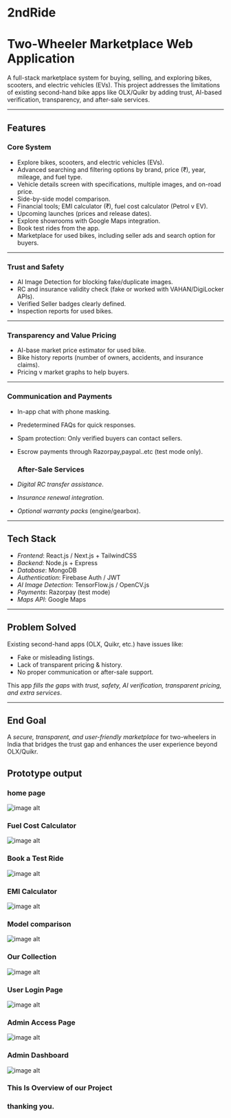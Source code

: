 # 2ndRide


# Two-Wheeler Marketplace Web Application

A full-stack marketplace system for buying, selling, and exploring bikes, scooters, and electric vehicles (EVs). This project addresses the limitations of existing second-hand bike apps like OLX/Quikr by adding trust, AI-based verification, transparency, and after-sale services.

---

## Features

### Core System

* Explore bikes, scooters, and electric vehicles (EVs).
* Advanced searching and filtering options by brand, price (₹), year, mileage, and fuel type.
* Vehicle details screen with specifications, multiple images, and on-road price.
* Side-by-side model comparison.
* Financial tools; EMI calculator (₹), fuel cost calculator (Petrol v EV).
* Upcoming launches (prices and release dates).
* Explore showrooms with Google Maps integration.
* Book test rides from the app.
* Marketplace for used bikes, including seller ads and search option for buyers.

---

### Trust and Safety

* AI Image Detection for blocking fake/duplicate images.
* RC and insurance validity check (fake or worked with VAHAN/DigiLocker APIs).
* Verified Seller badges clearly defined.
* Inspection reports for used bikes.

---

### Transparency and Value Pricing

* AI-base market price estimator for used bike.
* Bike history reports (number of owners, accidents, and insurance claims).
* Pricing v market graphs to help buyers.

---

### Communication and Payments

* In-app chat with phone masking.
* Predetermined FAQs for quick responses.
* Spam protection: Only verified buyers can contact sellers.
* Escrow payments through Razorpay,paypal..etc (test mode only).

  ### After-Sale Services

* *Digital RC transfer assistance*.
* *Insurance renewal integration*.
* *Optional warranty packs* (engine/gearbox).

---

## Tech Stack

* *Frontend*: React.js / Next.js + TailwindCSS
* *Backend*: Node.js + Express
* *Database*: MongoDB
* *Authentication*: Firebase Auth / JWT
* *AI Image Detection*: TensorFlow.js / OpenCV.js
* *Payments*: Razorpay (test mode)
* *Maps API*: Google Maps

---

## Problem Solved

Existing second-hand apps (OLX, Quikr, etc.) have issues like:

* Fake or misleading listings.
* Lack of transparent pricing & history.
* No proper communication or after-sale support.

This app *fills the gaps* with *trust, safety, AI verification, transparent pricing, and extra services*.

---

## End Goal

A *secure, transparent, and user-friendly marketplace* for two-wheelers in India that bridges the trust gap and enhances the user experience beyond OLX/Quikr.


## Prototype output
### home page
![image alt](https://github.com/Code-with-Rudro/2ndRide/blob/ebb5974a2a8945145450ad830dbb091ed7366a99/Screenshot%202025-09-28%20161236.png)

### Fuel Cost Calculator
![image alt](https://github.com/Code-with-Rudro/2ndRide/blob/eea7ecc30459fd16051130c9dca7e4d8e0f7718f/Screenshot%202025-09-28%20135234.png)

### Book a Test Ride
![image alt](https://github.com/Code-with-Rudro/2ndRide/blob/0f3d0c32fd83292ccba5d91eb9f84df11a476bf4/Screenshot%202025-09-28%20135354.png)

### EMI Calculator
![image alt](https://github.com/Code-with-Rudro/2ndRide/blob/9b68b15982f0f6bd0d164bd2a0ae5f172a920b4c/Screenshot%202025-09-28%20135306.png)

### Model comparison
![image alt](https://github.com/Code-with-Rudro/2ndRide/blob/072e09f65d80bd32b4020ee0498252400942eb82/Screenshot%202025-09-28%20135427.png)

### Our Collection
![image alt](https://github.com/Code-with-Rudro/2ndRide/blob/607eda5af22631c7be822b71a503aa057ef524a3/Screenshot%202025-09-28%20134919.png)

### User Login Page
![image alt](https://github.com/Code-with-Rudro/2ndRide/blob/65941974eaaae95b737084aee4c7c83d8d42683b/Screenshot%202025-09-28%20135510.png)

### Admin Access Page
![image alt](https://github.com/Code-with-Rudro/2ndRide/blob/5d22b8005a7a2f525e8075beef09126b788425a9/Screenshot%202025-09-28%20135532.png)

### Admin Dashboard
![image alt](https://github.com/Code-with-Rudro/2ndRide/blob/6463f7acb705d848d431b9a07dcefedb38aaad8d/Screenshot%202025-09-28%20135607.png)

### This Is Overview of our Project

### thanking you.
